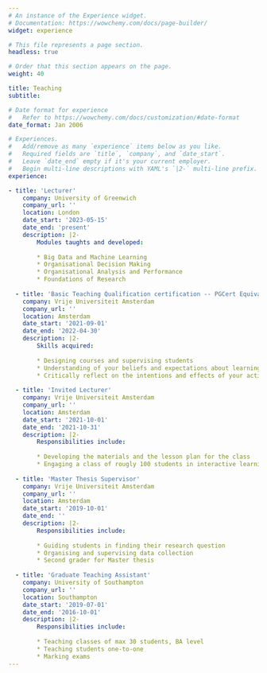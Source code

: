 ```yaml
---
# An instance of the Experience widget.
# Documentation: https://wowchemy.com/docs/page-builder/
widget: experience

# This file represents a page section.
headless: true

# Order that this section appears on the page.
weight: 40

title: Teaching
subtitle:

# Date format for experience
#   Refer to https://wowchemy.com/docs/customization/#date-format
date_format: Jan 2006

# Experiences.
#   Add/remove as many `experience` items below as you like.
#   Required fields are `title`, `company`, and `date_start`.
#   Leave `date_end` empty if it's your current employer.
#   Begin multi-line descriptions with YAML's `|2-` multi-line prefix.
experience:

- title: 'Lecturer'
    company: University of Greenwich
    company_url: ''
    location: London
    date_start: '2023-05-15'
    date_end: 'present'
    description: |2-
        Modules taughts and developed:
        
        * Big Data and Machine Learning
        * Organisational Decision Making
        * Organisational Analysis and Performance
        * Foundations of Research
     
  - title: 'Basic Teaching Qualification certification -- PGCert Equivalent'
    company: Vrije Universiteit Amsterdam
    company_url: ''
    location: Amsterdam
    date_start: '2021-09-01'
    date_end: '2022-04-30'
    description: |2-
        Skills acquired:
        
        * Designing courses and supervising students
        * Understanding of your beliefs and expectations about learning and teaching.
        * Critically reflect on the intentions and effects of your actions as a teacher and come to conscious (new) action
           
  - title: 'Invited Lecturer'
    company: Vrije Universiteit Amsterdam
    company_url: ''
    location: Amsterdam
    date_start: '2021-10-01'
    date_end: '2021-10-31'
    description: |2-
        Responsibilities include:
        
        * Developing the materials and the lesson plan for the class
        * Engaging a class of rougly 100 students in interactive learning, MA level        
     
  - title: 'Master Thesis Supervisor'
    company: Vrije Universiteit Amsterdam
    company_url: ''
    location: Amsterdam
    date_start: '2019-10-01'
    date_end: ''
    description: |2-
        Responsibilities include:
        
        * Guiding students in finding their research question
        * Organising and supervising data collection
        * Second grader for Master thesis
        
  - title: 'Graduate Teaching Assistant'
    company: University of Southampton
    company_url: ''
    location: Southampton
    date_start: '2019-07-01'
    date_end: '2016-10-01'
    description: |2-
        Responsibilities include:
        
        * Teaching classes of max 30 students, BA level
        * Teaching students one-to-one
        * Marking exams
---
```

